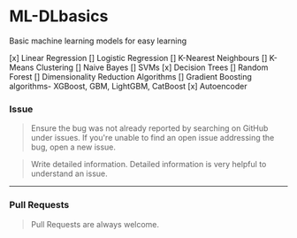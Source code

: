 # ML-DLbasics
Basic machine learning models for easy learning

[x] Linear Regression
[] Logistic Regression
[] K-Nearest Neighbours
[] K-Means Clustering
[] Naive Bayes
[] SVMs
[x] Decision Trees
[] Random Forest
[] Dimensionality Reduction Algorithms
[] Gradient Boosting algorithms- XGBoost, GBM, LightGBM, CatBoost
[x] Autoencoder

### Issue 

> Ensure the bug was not already reported by searching on GitHub under issues. If you're unable to find an open issue addressing the bug, open a new issue.

> Write detailed information. Detailed information is very helpful to understand an issue.

---

### Pull Requests

> Pull Requests are always welcome.
